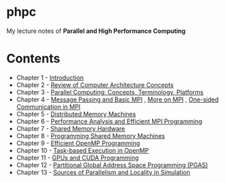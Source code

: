 # phpc
My lecture notes of __Parallel and High Performance Computing__

# Contents
- Chapter 1 - [Introduction](https://github.com/daveredrum/phpc/blob/master/Chapter%201.md)
- Chapter 2 - [Review of Computer Architecture Concepts](https://github.com/daveredrum/phpc/blob/master/Chapter%202.md)
- Chapter 3 - [Parallel Computing: Concepts, Terminology, Platforms](https://github.com/daveredrum/phpc/blob/master/Chapter%203.md)
- Chapter 4 - [Message Passing and Basic MPI](https://github.com/daveredrum/phpc/blob/master/Chapter%204.1.md)
            , [More on MPI](https://github.com/daveredrum/phpc/blob/master/Chapter%204.2.md)
            , [One-sided Communication in MPI](https://github.com/daveredrum/phpc/blob/master/Chapter%204.3.md)
- Chapter 5 - [Distributed Memory Machines](https://github.com/daveredrum/phpc/blob/master/Chapter%205.md)
- Chapter 6 - [Performance Analysis and Efficient MPI Programming](https://github.com/daveredrum/phpc/blob/master/Chapter%206.md)
- Chapter 7 - [Shared Memory Hardware](https://github.com/daveredrum/phpc/blob/master/Chapter%207.md)
- Chapter 8 - [Programming Shared Memory Machines](https://github.com/daveredrum/phpc/blob/master/Chapter%208.md)
- Chapter 9 - [Efficient OpenMP Programming](https://github.com/daveredrum/phpc/blob/master/Chapter%209.md)
- Chapter 10 - [Task-based Execution in OpenMP](https://github.com/daveredrum/phpc/blob/master/Chapter%2010.md)
- Chapter 11 - [GPUs and CUDA Programming](https://github.com/daveredrum/phpc/blob/master/Chapter%2011.md)
- Chapter 12 - [Partitional Global Address Space Programming (PGAS)](https://github.com/daveredrum/phpc/blob/master/Chapter%2012.md)
- Chapter 13 - [Sources of Parallelism and Locality in Simulation](https://github.com/daveredrum/phpc/blob/master/Chapter%2013.md)
